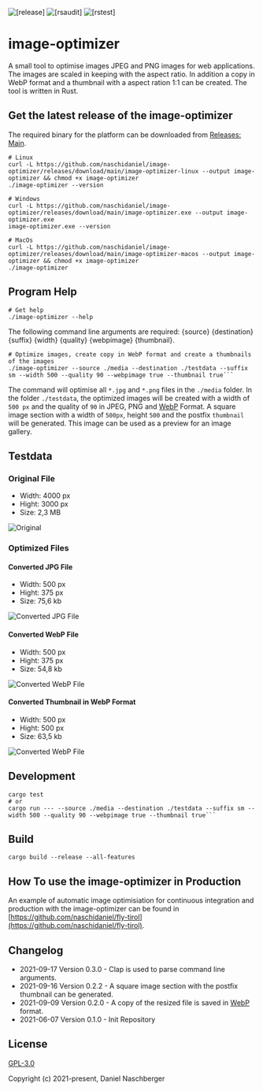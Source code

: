 ![[release]](https://github.com/naschidaniel/image-optimizer/actions/workflows/release.yml/badge.svg) 
![[rsaudit]](https://github.com/naschidaniel/image-optimizer/actions/workflows/rsaudit.yml/badge.svg?name=rsaudit) 
![[rstest]](https://github.com/naschidaniel/image-optimizer/actions/workflows/rstest.yml/badge.svg?name=rstest)

# image-optimizer

A small tool to optimise images JPEG and PNG images for web applications. The images are scaled in keeping with the aspect ratio. In addition a copy in WebP format and a thumbnail with a aspect ration 1:1 can be created.
The tool is written in Rust. 

## Get the latest release of the image-optimizer

The required binary for the platform can be downloaded from [Releases: Main](https://github.com/naschidaniel/image-optimizer/releases/tag/main).

```
# Linux 
curl -L https://github.com/naschidaniel/image-optimizer/releases/download/main/image-optimizer-linux --output image-optimizer && chmod +x image-optimizer
./image-optimizer --version

# Windows
curl -L https://github.com/naschidaniel/image-optimizer/releases/download/main/image-optimizer.exe --output image-optimizer.exe
image-optimizer.exe --version

# MacOs
curl -L https://github.com/naschidaniel/image-optimizer/releases/download/main/image-optimizer-macos --output image-optimizer && chmod +x image-optimizer
./image-optimizer
```

## Program Help
```
# Get help
./image-optimizer --help
```

The following command line arguments are required: {source} {destination} {suffix} {width} {quality} {webpimage} {thumbnail}.

```
# Optimize images, create copy in WebP format and create a thumbnails of the images
./image-optimizer --source ./media --destination ./testdata --suffix sm --width 500 --quality 90 --webpimage true --thumbnail true```
```

The command will optimise all `*.jpg` and `*.png` files in the `./media` folder. In the folder `./testdata`, the optimized images will be created with a width of `500 px` and the quality of `90` in JPEG, PNG and [WebP](https://developers.google.com/speed/webp) Format. A square image section with a width of `500px`, height `500` and the postfix `thumbnail` will be generated. This image can be used as a preview for an image gallery.
## Testdata

### Original File

- Width: 4000 px
- Hight: 3000 px
- Size: 2,3 MB

![Original](./media/paradise/fly.JPG)

### Optimized Files

#### Converted JPG File
- Width: 500 px
- Hight: 375 px
- Size: 75,6 kb

![Converted JPG File](./testdata/test_ok_fly_sm.JPG)

#### Converted WebP File
- Width: 500 px
- Hight: 375 px
- Size: 54,8 kb

![Converted WebP File](./testdata/test_ok_fly_sm.webp)

#### Converted Thumbnail in WebP Format
- Width: 500 px
- Hight: 500 px
- Size: 63,5 kb

![Converted WebP File](./testdata/test_ok_fly_sm_thumbnail.webp)
## Development

```
cargo test
# or
cargo run --- --source ./media --destination ./testdata --suffix sm --width 500 --quality 90 --webpimage true --thumbnail true```
```

## Build

```
cargo build --release --all-features
```


## How To use the image-optimizer in Production

An example of automatic image optimisiation for continuous integration and production with the image-optimizer can be found in [https://github.com/naschidaniel/fly-tirol](https://github.com/naschidaniel/fly-tirol).

## Changelog

* 2021-09-17 Version 0.3.0 - Clap is used to parse command line arguments.
* 2021-09-16 Version 0.2.2 - A square image section with the postfix thumbnail can be generated.
* 2021-09-09 Version 0.2.0 - A copy of the resized file is saved in [WebP](https://developers.google.com/speed/webp) format.
* 2021-06-07 Version 0.1.0 - Init Repository

## License

[GPL-3.0](./LICENSE)

Copyright (c) 2021-present, Daniel Naschberger